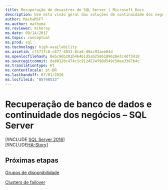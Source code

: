 ```yaml
---
title: Recuperação de desastres do SQL Server | Microsoft Docs
description: Use esta visão geral das soluções de continuidade dos negócios para alta disponibilidade e recuperação de desastre no SQL Server para fornecer recursos com interrupção mínima.
author: MashaMSFT
ms.author: mathoma
ms.reviewer: mikeray
ms.date: 09/14/2017
ms.topic: conceptual
ms.prod: sql
ms.technology: high-availability
ms.assetid: c75717c8-c677-4033-8ca6-d0ac93aee04d
ms.openlocfilehash: 0ebc96b201b46461d5ab2586189628e3c4df3418
ms.sourcegitcommit: da88320c474c1c9124574f90d549c50ee3387b4c
ms.translationtype: HT
ms.contentlocale: pt-BR
ms.lasthandoff: 07/01/2020
ms.locfileid: "85748533"
---
```

# <a name="business-continuity-and-database-recovery---sql-server"></a>Recuperação de banco de dados e continuidade dos negócios – SQL Server
[!INCLUDE [SQL Server 2016](../includes/applies-to-version/sqlserver2016.md)]  
[!INCLUDE[HA-Story](../includes/sql-server-ha-story.md)]

## <a name="next-steps"></a>Próximas etapas

[Grupos de disponibilidade](availability-groups/windows/overview-of-always-on-availability-groups-sql-server.md)

[Clusters de failover](../sql-server/failover-clusters/install/sql-server-failover-cluster-installation.md)
